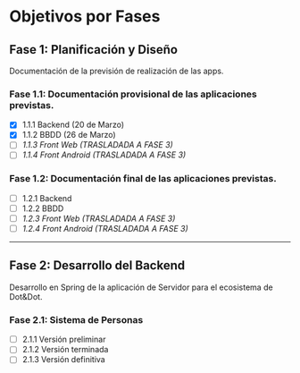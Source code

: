 # Objetivos por Fases

## Fase 1: Planificación y Diseño

Documentación de la previsión de realización de las apps.

### Fase 1.1: Documentación provisional de las aplicaciones previstas. 
- [x] 1.1.1 Backend (20 de Marzo)
- [x] 1.1.2 BBDD (26 de Marzo)
- [ ] _1.1.3 Front Web (TRASLADADA A FASE 3)_
- [ ] _1.1.4 Front Android (TRASLADADA A FASE 3)_

### Fase 1.2: Documentación final de las aplicaciones previstas.
- [ ] 1.2.1 Backend 
- [ ] 1.2.2 BBDD
- [ ] _1.2.3 Front Web (TRASLADADA A FASE 3)_
- [ ] _1.2.4 Front Android (TRASLADADA A FASE 3)_

---

## Fase 2: Desarrollo del Backend

Desarrollo en Spring de la aplicación de Servidor para el ecosistema de Dot&Dot.

### Fase 2.1: Sistema de Personas
- [ ] 2.1.1 Versión preliminar 
- [ ] 2.1.2 Versión terminada
- [ ] 2.1.3 Versión definitiva

<!--
### Fase 2.2: Implementación
- [ ] Desarrollar funcionalidades principales.
- [ ] Integrar sistemas y herramientas.
- [ ] Realizar pruebas unitarias.

---
## Fase 3: Evaluación
### Fase 3.1: Pruebas y Validación
- [ ] Realizar pruebas de integración.
- [ ] Identificar errores y optimizar código.
- [ ] Validar cumplimiento de requisitos.

### Fase 3.2: Retroalimentación y Ajustes
- [ ] Recoger opiniones de usuarios clave.
- [ ] Implementar mejoras necesarias.
- [ ] Revisión final antes del lanzamiento.

---

## Fase 4: Implementación
### Fase 4.1: Lanzamiento
- [ ] Desplegar en entorno de producción.
- [ ] Realizar monitoreo inicial.
- [ ] Capacitar a usuarios y equipo.

### Fase 4.2: Optimización Post-Lanzamiento
- [ ] Analizar métricas de desempeño.
- [ ] Resolver incidencias y mejoras.
- [ ] Ajustar estrategias según necesidades.

---

## Fase 5: Mantenimiento y Escalabilidad
### Fase 5.1: Soporte Continuo
- [ ] Establecer protocolos de mantenimiento.
- [ ] Monitoreo y resolución de incidencias.
- [ ] Gestión de actualizaciones.

### Fase 5.2: Escalabilidad
- [ ] Evaluar nuevas oportunidades de crecimiento.
- [ ] Implementar mejoras a largo plazo.
- [ ] Adaptarse a cambios del mercado.
-->